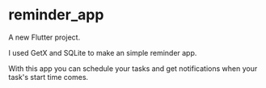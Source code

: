 # reminder_app

A new Flutter project.

I used GetX and SQLite to make an simple reminder app. 

With this app you can schedule your tasks and get notifications when your task's start time comes.
